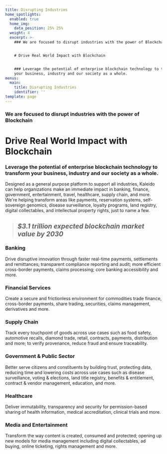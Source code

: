 ```yaml
---
title: Disrupting Industries
home_spotlights:
  enabled: true
  home_img:
    data_position: 25% 25%
  weight: 4
  excerpt: >-
    ### We are focused to disrupt industries with the power of Blockchain


    # Drive Real World Impact with Blockchain


    ### Leverage the potential of enterprise blockchain technology to transform
    your business, industry and our society as a whole.
menus:
  main:
    title: Disrupting Industries
    identifier: ''
template: page
---
```

### We are focused to disrupt industries with the power of Blockchain

# Drive Real World Impact with Blockchain

### Leverage the potential of enterprise blockchain technology to transform your business, industry and our society as a whole.

Designed as a general purpose platform to support all industries, Kaleido can help organizations make an immediate impact in banking, finance, government, entertainment, travel, healthcare, supply chain, and more. We're helping transform areas like payments, reservation systems, self-sovereign genomics, disease surveillance, loyalty programs, land registry, digital collectables, and intellectual property rights, just to name a few.

> ## *$3.1 trillion expected blockchain market value by 2030*

### Banking

Drive disruptive innovation through faster real-time payments, settlements and remittances; transparent compliance reporting and audit; more efficient cross-border payments, claims processing; core banking accessibility and more.

### Financial Services

Create a secure and frictionless environment for commodities trade finance, cross-border payments, share trading, securities, claims management, derivatives and more.

### Supply Chain

Track every touchpoint of goods across use cases such as food safety, automotive recalls, diamond trade, retail, contracts, payments, distribution and more; to verify provenance, reduce fraud and ensure traceability.

### Government & Public Sector

Better serve citizens and constituents by building trust, protecting data, reducing time and lowering costs across use cases such as disease surveillance, voting & elections, land title registry, benefits & entitlement, contract & vendor management, education, and more.

### Healthcare

Deliver immutability, transparency and security for permission-based sharing of health information, medical accreditation, clinical trials and more.

### Media and Entertainment

Transform the way content is created, consumed and protected; opening up new models for media management including digital collectables, ad buying, online ticketing, rights management and more.